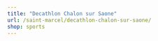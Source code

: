 ```yaml
---
title: "Decathlon Chalon sur Saone"
url: /saint-marcel/decathlon-chalon-sur-saone/
shop: sports
---
```

